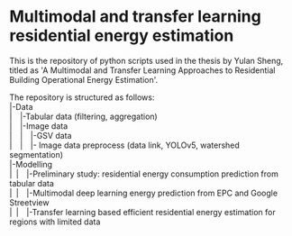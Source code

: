 # Multimodal and transfer learning residential energy estimation
This is the repository of python scripts used in the thesis by Yulan Sheng, titled as 'A Multimodal and Transfer Learning Approaches to Residential Building Operational Energy Estimation'.

The repository is structured as follows:<br>
|-Data <br>
|&emsp;|-Tabular data (filtering, aggregation)<br>
|&emsp;|-Image data<br>
|&emsp;|&emsp;|-GSV data<br>
|&emsp;|&emsp;|- Image data preprocess (data link, YOLOv5, watershed segmentation)<br>
|-Modelling<br>
|&ensp;|&emsp;|-Preliminary study: residential energy consumption prediction from tabular data<br>
|&ensp;|&emsp;|-Multimodal deep learning energy prediction from EPC and Google Streetview<br>
|&ensp;|&emsp;|-Transfer learning based efficient residential energy estimation for regions with limited data<br>
